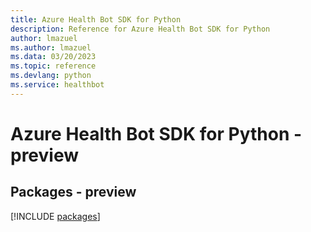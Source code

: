 ```yaml
---
title: Azure Health Bot SDK for Python
description: Reference for Azure Health Bot SDK for Python
author: lmazuel
ms.author: lmazuel
ms.data: 03/20/2023
ms.topic: reference
ms.devlang: python
ms.service: healthbot
---
```

# Azure Health Bot SDK for Python - preview
## Packages - preview
[!INCLUDE [packages](health-bot-index.md)]